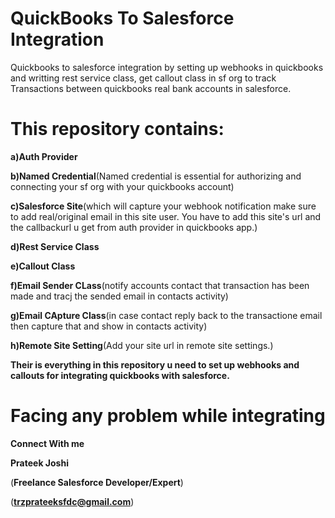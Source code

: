 # QuickBooks To Salesforce Integration

Quickbooks to salesforce integration by setting up webhooks in quickbooks and writting rest service class, get callout class in sf org to track Transactions between quickbooks real bank accounts in salesforce.

# This repository contains:

**a)Auth Provider**

**b)Named Credential**(Named credential is essential for authorizing and connecting your sf org with your quickbooks account)

**c)Salesforce Site**(which will capture your webhook notification make sure to add real/original email in this site user.
You have to add this site's url and the callbackurl u get from auth provider in quickbooks app.)

**d)Rest Service Class**

**e)Callout Class**

**f)Email Sender CLass**(notify accounts contact that transaction has been made and tracj the sended email in contacts activity)

**g)Email CApture Class**(in case contact reply back to the transactione email then capture that and show in contacts activity)

**h)Remote Site Setting**(Add your site url in remote site settings.)

**Their is everything in this repository u need to set up webhooks and callouts for integrating quickbooks with salesforce.**

# Facing any problem while integrating

**Connect With me**

**Prateek Joshi**

(**Freelance Salesforce Developer/Expert**)

(**trzprateeksfdc@gmail.com**)


